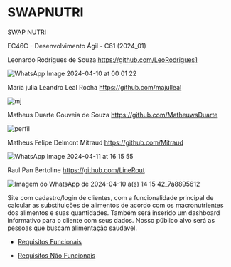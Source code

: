 # SWAPNUTRI

SWAP NUTRI

EC46C - Desenvolvimento Ágil - C61 (2024_01)

Leonardo Rodrigues de Souza https://github.com/LeoRodrigues1

![WhatsApp Image 2024-04-10 at 00 01 22](https://github.com/majulleal/swap-nutri/assets/136391034/1392f2da-d6bc-4408-9735-7843c37a0a3e)


Maria julia Leandro Leal Rocha https://github.com/majulleal

![mj](https://github.com/majulleal/swap-nutri/assets/100427903/355f925f-d77d-4d03-ad4b-c42083d9214d)


Matheus Duarte Gouveia de Souza https://github.com/MatheuwsDuarte

![perfil](https://github.com/majulleal/swap-nutri/assets/100427903/a14c0a5f-fccf-4b22-877a-f6f683888617)

Matheus Felipe Delmont Mitraud https://github.com/Mitraud

![WhatsApp Image 2024-04-11 at 16 15 55](https://github.com/majulleal/swap-nutri/assets/166027790/1bb70f67-07ae-4eb0-bd4f-168d014baa58)


Raul Pan Bertoline https://github.com/LineRout


![Imagem do WhatsApp de 2024-04-10 à(s) 14 15 42_7a8895612](https://github.com/majulleal/swap-nutri/assets/103159548/09e83d38-e30c-4b6f-a012-c964bdb6b075)




Site com cadastro/login de clientes, com a funcionalidade principal de calcular as substituições de alimentos de acordo com os macronutrientes dos alimentos e suas quantidades. Também será inserido um dashboard informativo para o cliente com seus dados. Nosso público alvo será as pessoas que buscam alimentação saudavel.

- [Requisitos Funcionais](https://github.com/majulleal/swap-nutri/blob/24e93fa23cbd50fc1aaa2d3de91774328d0f2ae9/Requisitos%20de%20Usuario/RF) 

- [Requisitos Não Funcionais](https://github.com/majulleal/swap-nutri/blob/24e93fa23cbd50fc1aaa2d3de91774328d0f2ae9/Requisitos%20de%20Usuario/RNF)


